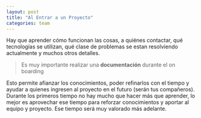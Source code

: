 ```yaml
---
layout: post
title: "Al Entrar a un Proyecto"
categories: team
---
```


Hay que aprender cómo funcionan las cosas, <!--more--> a quiénes contactar, qué tecnologías se utilizan, qué clase de problemas se estan resolviendo actualmente y muchos otros detalles.

> Es muy importante realizar una **documentación** durante el on boarding

Esto permite afianzar los conocimientos, poder refinarlos con el tiempo y ayudar a quienes ingresen al proyecto en el futuro (serán tus compañeros). Durante los primeros tiempo no hay mucho que hacer más que aprender, lo mejor es aprovechar ese tiempo para reforzar conocimientos y aportar al equipo y proyecto. Ese tiempo será muy valorado más adelante.
